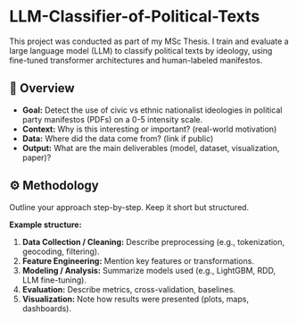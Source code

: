 # LLM-Classifier-of-Political-Texts


This project was conducted as part of my MSc Thesis. I train and evaluate a large language model (LLM) to classify political texts by ideology, using fine-tuned transformer architectures and human-labeled manifestos.


## 🎯 Overview

- **Goal:** Detect the use of civic vs ethnic nationalist ideologies in political party manifestos (PDFs) on a 0-5 intensity scale.
- **Context:** Why is this interesting or important? (real-world motivation)
- **Data:** Where did the data come from? (link if public)
- **Output:** What are the main deliverables (model, dataset, visualization, paper)?


## ⚙️ Methodology

Outline your approach step-by-step. Keep it short but structured.

**Example structure:**
1. **Data Collection / Cleaning:** Describe preprocessing (e.g., tokenization, geocoding, filtering).  
2. **Feature Engineering:** Mention key features or transformations.  
3. **Modeling / Analysis:** Summarize models used (e.g., LightGBM, RDD, LLM fine-tuning).  
4. **Evaluation:** Describe metrics, cross-validation, baselines.  
5. **Visualization:** Note how results were presented (plots, maps, dashboards).
